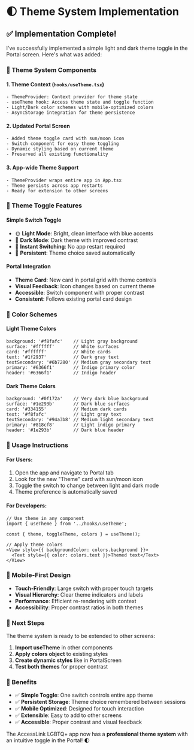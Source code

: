 # 🌓 Theme System Implementation

## ✅ Implementation Complete!

I've successfully implemented a simple light and dark theme toggle in the Portal screen. Here's what was added:

### 🎨 Theme System Components

#### **1. Theme Context (`hooks/useTheme.tsx`)**
```tsx
- ThemeProvider: Context provider for theme state
- useTheme hook: Access theme state and toggle function
- Light/Dark color schemes with mobile-optimized colors
- AsyncStorage integration for theme persistence
```

#### **2. Updated Portal Screen**
```tsx
- Added theme toggle card with sun/moon icon
- Switch component for easy theme toggling
- Dynamic styling based on current theme
- Preserved all existing functionality
```

#### **3. App-wide Theme Support**
```tsx
- ThemeProvider wraps entire app in App.tsx
- Theme persists across app restarts
- Ready for extension to other screens
```

### 🎯 Theme Toggle Features

#### **Simple Switch Toggle**
- 🌞 **Light Mode**: Bright, clean interface with blue accents
- 🌙 **Dark Mode**: Dark theme with improved contrast
- 🔄 **Instant Switching**: No app restart required
- 💾 **Persistent**: Theme choice saved automatically

#### **Portal Integration**
- **Theme Card**: New card in portal grid with theme controls
- **Visual Feedback**: Icon changes based on current theme
- **Accessible**: Switch component with proper contrast
- **Consistent**: Follows existing portal card design

### 🎨 Color Schemes

#### **Light Theme Colors**
```tsx
background: '#f8fafc'    // Light gray background  
surface: '#ffffff'       // White surfaces
card: '#ffffff'          // White cards
text: '#1f2937'          // Dark gray text
textSecondary: '#6b7280' // Medium gray secondary text
primary: '#6366f1'       // Indigo primary color
header: '#6366f1'        // Indigo header
```

#### **Dark Theme Colors**
```tsx
background: '#0f172a'    // Very dark blue background
surface: '#1e293b'       // Dark blue surfaces  
card: '#334155'          // Medium dark cards
text: '#f8fafc'          // Light gray text
textSecondary: '#94a3b8' // Medium light secondary text
primary: '#818cf8'       // Light indigo primary
header: '#1e293b'        // Dark blue header
```

### 🚀 Usage Instructions

#### **For Users:**
1. Open the app and navigate to Portal tab
2. Look for the new "Theme" card with sun/moon icon
3. Toggle the switch to change between light and dark mode
4. Theme preference is automatically saved

#### **For Developers:**
```tsx
// Use theme in any component
import { useTheme } from '../hooks/useTheme';

const { theme, toggleTheme, colors } = useTheme();

// Apply theme colors
<View style={{ backgroundColor: colors.background }}>
  <Text style={{ color: colors.text }}>Themed text</Text>
</View>
```

### 📱 Mobile-First Design

- **Touch-Friendly**: Large switch with proper touch targets
- **Visual Hierarchy**: Clear theme indicators and labels
- **Performance**: Efficient re-rendering with context
- **Accessibility**: Proper contrast ratios in both themes

### 🔄 Next Steps

The theme system is ready to be extended to other screens:

1. **Import useTheme** in other components
2. **Apply colors object** to existing styles  
3. **Create dynamic styles** like in PortalScreen
4. **Test both themes** for proper contrast

### 🎉 Benefits

- ✅ **Simple Toggle**: One switch controls entire app theme
- ✅ **Persistent Storage**: Theme choice remembered between sessions
- ✅ **Mobile Optimized**: Designed for touch interaction
- ✅ **Extensible**: Easy to add to other screens
- ✅ **Accessible**: Proper contrast and visual feedback

The AccessLink LGBTQ+ app now has a **professional theme system** with an intuitive toggle in the Portal! 🌓

